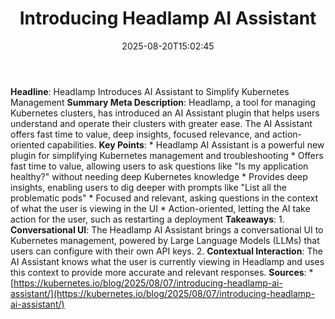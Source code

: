 ﻿---
title: "Introducing Headlamp AI Assistant"
date: "2025-08-20T15:02:45"
category: "Markets"
summary: ""
slug: "introducing headlamp ai assistant"
source_urls:
  - "https://kubernetes.io/blog/2025/08/07/introducing-headlamp-ai-assistant/"
seo:
  title: "Introducing Headlamp AI Assistant | Hash n Hedge"
  description: ""
  keywords: ["news", "markets", "brief"]
---
**Headline**: Headlamp Introduces AI Assistant to Simplify Kubernetes Management  **Summary Meta Description**: Headlamp, a tool for managing Kubernetes clusters, has introduced an AI Assistant plugin that helps users understand and operate their clusters with greater ease. The AI Assistant offers fast time to value, deep insights, focused relevance, and action-oriented capabilities.  **Key Points**:  * Headlamp AI Assistant is a powerful new plugin for simplifying Kubernetes management and troubleshooting * Offers fast time to value, allowing users to ask questions like "Is my application healthy?" without needing deep Kubernetes knowledge * Provides deep insights, enabling users to dig deeper with prompts like "List all the problematic pods" * Focused and relevant, asking questions in the context of what the user is viewing in the UI * Action-oriented, letting the AI take action for the user, such as restarting a deployment  **Takeaways**:  1. **Conversational UI**: The Headlamp AI Assistant brings a conversational UI to Kubernetes management, powered by Large Language Models (LLMs) that users can configure with their own API keys. 2. **Contextual Interaction**: The AI Assistant knows what the user is currently viewing in Headlamp and uses this context to provide more accurate and relevant responses.  **Sources**:  * [https://kubernetes.io/blog/2025/08/07/introducing-headlamp-ai-assistant/](https://kubernetes.io/blog/2025/08/07/introducing-headlamp-ai-assistant/) 

